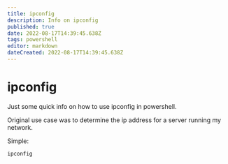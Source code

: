 ```yaml
---
title: ipconfig
description: Info on ipconfig
published: true
date: 2022-08-17T14:39:45.638Z
tags: powershell
editor: markdown
dateCreated: 2022-08-17T14:39:45.638Z
---
```


# ipconfig

Just some quick info on how to use ipconfig in powershell. 

Original use case was to determine the ip address for a server running my network. 

Simple: 

`ipconfig`